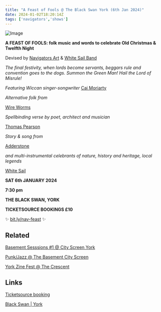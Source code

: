 ```yaml
---
title: "A Feast of Fools @ The Black Swan York (6th Jan 2024)"
date: 2024-01-02T18:20:14Z
tags: ['navigators','shows']
---
```


![Image](/2024-01-02-navigators-art-a-feast-of-fools-black-swan/2023-12-04-NA-feast-of-fools-flyer.png)

**A FEAST OF FOOLS: folk music and words to celebrate Old Christmas & Twelfth Night**

Devised by [Navigators Art](https://www.instagram.com/navigatorsart) & [White Sail Band](https://whitesailband.com/)

_The final festivity, when lords become servants, beggars rule and convention goes to the dogs.
Summon the Green Man! Hail the Lord of Misrule!_

_Featuring Wiccan singer-songwriter_
[Cai Moriarty](https://soundcloud.com/cai-moriarty-158204065)

_Alternative folk from_

[Wire Worms](https://wireworms.bandcamp.com/)

_Spellbinding verse by poet, architect and musician_

[Thomas Pearson](http://nospinoza.co.uk/)

_Story & song from_

[Adderstone](https://www.instagram.com/adderstone.duo/)

_and multi-instrumental celebrants of nature, history and heritage, local legends_

[White Sail](https://whitesailband.com/)



**SAT 6th JANUARY 2024**

**7:30 pm**

**THE BLACK SWAN, YORK**

**TICKETSOURCE BOOKINGS £10**

✨ [bit.ly/nav-feast](bit.ly/nav-feast) ✨



## Related

[Basement Sesssions #1 @ City Screen York](/posts/2023-11-18-navigators-art-basement-sessions-1-city-screen)

[Punk/Jazz @ The Basement City Screen](/posts/2023-10-11-navigators-art-punk-jazz-basement-city-screen/)

[York Zine Fest @ The Crescent](/posts/2023-12-13-york-zine-fest-the-crescent/)


## Links

[Ticketsource booking](https://bit.ly/nav-feast/)

[Black Swan | York](http://www.blackswanyork.com/)


